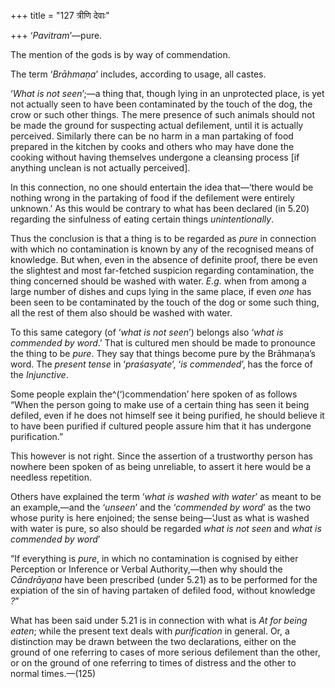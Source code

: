 +++
title = "127 त्रीणि देवाः"

+++
‘*Pavitram*’—pure.

The mention of the gods is by way of commendation.

The term ‘*Brāhmaṇa*’ includes, according to usage, all castes.

‘*What is not seen*’;—a thing that, though lying in an unprotected
place, is yet not actually seen to have been contaminated by the touch
of the dog, the crow or such other things. The mere presence of such
animals should not be made the ground for suspecting actual defilement,
until it is actually perceived. Similarly there can be no harm in a man
partaking of food prepared in the kitchen by cooks and others who may
have done the cooking without having themselves undergone a cleansing
process \[if anything unclean is not actually perceived\].

In this connection, no one should entertain the idea that—‘there would
be nothing wrong in the partaking of food if the defilement were
entirely unknown.’ As this would be contrary to what has been declared
(in 5.20) regarding the sinfulness of eating certain things
*unintentionally*.

Thus the conclusion is that a thing is to be regarded as *pure* in
connection with which no contamination is known by any of the recognised
means of knowledge. But when, even in the absence of definite proof,
there be even the slightest and most far-fetched suspicion regarding
contamination, the thing concerned should be washed with water. *E.g*.
when from among a large number of dishes and cups lying in the same
place, if even *one* has been seen to be contaminated by the touch of
the dog or some such thing, all the rest of them also should be washed
with water.

To this same category (of ‘*what is not seen*’) belongs also ‘*what is
commended by word*.’ That is cultured men should be made to pronounce
the thing to be *pure*. They say that things become pure by the
Brāhmaṇa’s word. The *present tense* in ‘*praśasyate*’, ‘*is
commended*’, has the force of the *Injunctive*.

Some people explain the^(‘)commendation’ here spoken of as follows “When
the person going to make use of a certain thing has seen it being
defiled, even if he does not himself see it being purified, he should
believe it to have been purified if cultured people assure him that it
has undergone purification.”

This however is not right. Since the assertion of a trustworthy person
has nowhere been spoken of as being unreliable, to assert it here would
be a needless repetition.

Others have explained the term ‘*what is washed with water*’ as meant to
be an example,—and the ‘*unseen*’ and the ‘*commended by word*’ as the
two whose purity is here enjoined; the sense being—‘Just as what is
washed with water is pure, so also should be regarded *what is not seen*
and *what is commended by word*’

“If everything is *pure*, in which no contamination is cognised by
either Perception or Inference or Verbal Authority,—then why should the
*Cāndrāyaṇa* have been prescribed (under 5.21) as to be performed for
the expiation of the sin of having partaken of defiled food, without
knowledge *?*”

What has been said under 5.21 is in connection with what is *At for
being eaten*; while the present text deals with *purification* in
general. Or, a distinction may be drawn between the two declarations,
either on the ground of one referring to cases of more serious
defilement than the other, or on the ground of one referring to times of
distress and the other to normal times.—(125)


